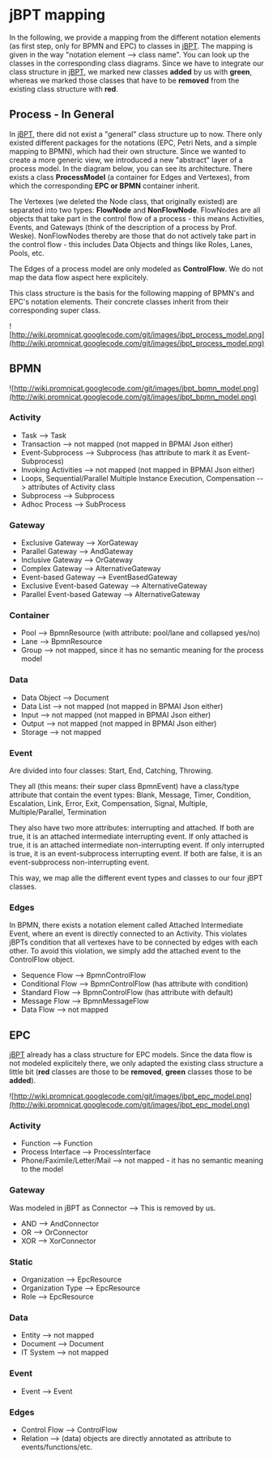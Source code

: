 # jBPT mapping #

In the following, we provide a mapping from the different notation elements (as first step, only for BPMN and EPC) to classes in [jBPT](http://code.google.com/p/jbpt/). The mapping is given in the way "notation element --> class name". You can look up the classes in the corresponding class diagrams. Since we have to integrate our class structure in [jBPT](http://code.google.com/p/jbpt/), we marked new classes **added** by us with **green**, whereas we marked those classes that have to be **removed** from the existing class structure with **red**.

## Process - In General ##

In [jBPT](http://code.google.com/p/jbpt/), there did not exist a "general" class structure up to now. There only existed different packages for the notations (EPC, Petri Nets, and a simple mapping to BPMN), which had their own structure. Since we wanted to create a more generic view, we introduced a new "abstract" layer of a process model. In the diagram below, you can see its architecture. There exists a class **ProcessModel** (a container for Edges and Vertexes), from which the corresponding **EPC or BPMN** container inherit.

The Vertexes (we deleted the Node class, that originally existed) are separated into two types: **FlowNode** and **NonFlowNode**. FlowNodes are all objects that take part in the control flow of a process - this means Activities, Events, and Gateways (think of the description of a process by Prof. Weske). NonFlowNodes thereby are those that do not actively take part in the control flow - this includes Data Objects and things like Roles, Lanes, Pools, etc.

The Edges of a process model are only modeled as **ControlFlow**. We do not map the data flow aspect here explicitely.

This class structure is the basis for the following mapping of BPMN's and EPC's notation elements. Their concrete classes inherit from their corresponding super class.

![http://wiki.promnicat.googlecode.com/git/images/jbpt_process_model.png](http://wiki.promnicat.googlecode.com/git/images/jbpt_process_model.png)

## BPMN ##

![http://wiki.promnicat.googlecode.com/git/images/jbpt_bpmn_model.png](http://wiki.promnicat.googlecode.com/git/images/jbpt_bpmn_model.png)

### Activity ###
  * Task --> Task
  * Transaction --> not mapped (not mapped in BPMAI Json either)
  * Event-Subprocess --> Subprocess (has attribute to mark it as Event-Subprocess)
  * Invoking Activities --> not mapped (not mapped in BPMAI Json either)
  * Loops, Sequential/Parallel Multiple Instance Execution, Compensation --> attributes of Activity class
  * Subprocess --> Subprocess
  * Adhoc Process --> SubProcess

### Gateway ###
  * Exclusive Gateway --> XorGateway
  * Parallel Gateway --> AndGateway
  * Inclusive Gateway --> OrGateway
  * Complex Gateway --> AlternativeGateway
  * Event-based Gateway --> EventBasedGateway
  * Exclusive Event-based Gateway --> AlternativeGateway
  * Parallel Event-based Gateway --> AlternativeGateway

### Container ###
  * Pool --> BpmnResource (with attribute: pool/lane and collapsed yes/no)
  * Lane --> BpmnResource
  * Group --> not mapped, since it has no semantic meaning for the process model

### Data ###
  * Data Object --> Document
  * Data List --> not mapped (not mapped in BPMAI Json either)
  * Input --> not mapped (not mapped in BPMAI Json either)
  * Output --> not mapped (not mapped in BPMAI Json either)
  * Storage --> not mapped

### Event ###
Are divided into four classes: Start, End, Catching, Throwing.

They all (this means: their super class BpmnEvent) have a class/type attribute that contain the event types: Blank, Message, Timer, Condition, Escalation, Link, Error, Exit, Compensation, Signal, Multiple, Multiple/Parallel, Termination

They also have two more attributes: interrupting and attached. If both are true, it is an attached intermediate interrupting event. If only attached is true, it is an attached intermediate non-interrupting event. If only interrupted is true, it is an event-subprocess interrupting event. If both are false, it is an event-subprocess non-interrupting event.

This way, we map alle the different event types and classes to our four jBPT classes.

### Edges ###
In BPMN, there exists a notation element called Attached Intermediate Event, where an event is directly connected to an Activity. This violates jBPTs condition that all vertexes have to be connected by edges with each other. To avoid this violation, we simply add the attached event to the ControlFlow object.

  * Sequence Flow --> BpmnControlFlow
  * Conditional Flow --> BpmnControlFlow (has attribute with condition)
  * Standard Flow --> BpmnControlFlow (has attribute with default)
  * Message Flow --> BpmnMessageFlow
  * Data Flow --> not mapped

## EPC ##
[jBPT](http://code.google.com/p/jbpt/) already has a class structure for EPC models. Since the data flow is not modeled explicitely there, we only adapted the existing class structure a little bit (**red** classes are those to be **removed**, **green** classes those to be **added**).

![http://wiki.promnicat.googlecode.com/git/images/jbpt_epc_model.png](http://wiki.promnicat.googlecode.com/git/images/jbpt_epc_model.png)

### Activity ###
  * Function --> Function
  * Process Interface --> ProcessInterface
  * Phone/Faximile/Letter/Mail --> not mapped - it has no semantic meaning to the model

### Gateway ###
Was modeled in jBPT as Connector --> This is removed by us.
  * AND --> AndConnector
  * OR --> OrConnector
  * XOR --> XorConnector

### Static ###
  * Organization --> EpcResource
  * Organization Type --> EpcResource
  * Role --> EpcResource

### Data ###
  * Entity --> not mapped
  * Document --> Document
  * IT System --> not mapped

### Event ###
  * Event --> Event

### Edges ###
  * Control Flow --> ControlFlow
  * Relation --> (data) objects are directly annotated as attribute to events/functions/etc.